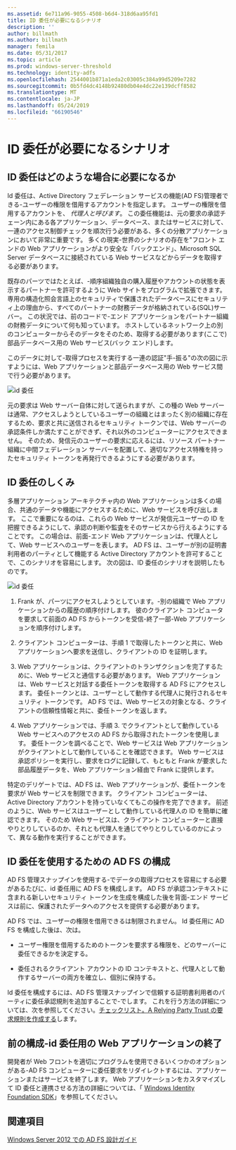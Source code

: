 ```yaml
---
ms.assetid: 6e711a96-9055-4508-b6d4-318d6aa95fd1
title: ID 委任が必要になるシナリオ
description: ''
author: billmath
ms.author: billmath
manager: femila
ms.date: 05/31/2017
ms.topic: article
ms.prod: windows-server-threshold
ms.technology: identity-adfs
ms.openlocfilehash: 2544001b871a1eda2c03005c384a99d5209e7282
ms.sourcegitcommit: 0b5fd4dc4148b92480db04e4dc22e139dcff8582
ms.translationtype: MT
ms.contentlocale: ja-JP
ms.lasthandoff: 05/24/2019
ms.locfileid: "66190546"
---
```

# <a name="when-to-use-identity-delegation"></a>ID 委任が必要になるシナリオ
  
## <a name="what-is-identity-delegation"></a>ID 委任はどのような場合に必要になるか  
Id 委任は、Active Directory フェデレーション サービスの機能\(AD FS\)管理者できる\-ユーザーの権限を借用するアカウントを指定します。 ユーザーの権限を借用するアカウントを、 *代理人と呼びます*。 この委任機能は、元の要求の承認チェーン内にある各アプリケーション、データベース、またはサービスに対して、一連のアクセス制御チェックを順次行う必要がある、多くの分散アプリケーションにおいて非常に重要です。 多くの現実\-世界のシナリオの存在を"フロント エンドの Web アプリケーションがより安全な「バックエンド」、Microsoft SQL Server データベースに接続されている Web サービスなどからデータを取得する必要があります。  
  
既存のパーツではたとえば、\-順序組織独自の購入履歴やアカウントの状態を表示するパートナーを許可するように Web サイトをプログラムで拡張できます。 専用の構造化照会言語上のセキュリティで保護されたデータベースにセキュリティ上の理由から、すべてのパートナーの財務データが格納されている\(SQL\)サーバー。 この状況では、前のコードで\-エンド アプリケーションをパートナー組織の財務データについて何も知っています。 ホストしているネットワーク上の別のコンピューターからそのデータをそのため、取得する必要があります\(ここで\)部品データベース用の Web サービス\(バック エンド\)します。  
  
このデータに対して\-取得プロセスを実行する一連の認証"手\-振る"の次の図に示すようには、Web アプリケーションと部品データベース用の Web サービス間で行う必要があります。  
  
![id 委任](media/adfs2_identitydelegationconcept.gif)  
  
元の要求は Web サーバー自体に対して送られますが、この種の Web サーバーは通常、アクセスしようとしているユーザーの組織とはまったく別の組織に存在するため、要求と共に送信されるセキュリティ トークンでは、Web サーバーの承認条件しか満たすことができず、それ以外のコンピューターにアクセスできません。 そのため、発信元のユーザーの要求に応えるには、リソース パートナー組織に中間フェデレーション サーバーを配置して、適切なアクセス特権を持ったセキュリティ トークンを再発行できるようにする必要があります。  
  
## <a name="how-does-identity-delegation-work"></a>ID 委任のしくみ  
多層アプリケーション アーキテクチャ内の Web アプリケーションは多くの場合、共通のデータや機能にアクセスするために、Web サービスを呼び出します。 ここで重要になるのは、これらの Web サービスが発信元ユーザーの ID を把握できるようにして、承認の判断や監査をそのサービスから行えるようにすることです。 この場合は、前面\-エンド Web アプリケーションは、代理人として、Web サービスへのユーザーを表します。 AD FS は、ユーザーが別の証明書利用者のパーティとして機能する Active Directory アカウントを許可することで、このシナリオを容易にします。 次の図は、ID 委任のシナリオを説明したものです。  
  
![id 委任](media/adfs2_identitydelegationsteps.gif)  
  
1.  Frank が、パーツにアクセスしようとしています。\-別の組織で Web アプリケーションからの履歴の順序付けします。 彼のクライアント コンピュータを要求して前面の AD FS からトークンを受信\-終了一部\-Web アプリケーションを順序付けします。  
  
2.  クライアント コンピューターは、手順 1 で取得したトークンと共に、Web アプリケーションへ要求を送信し、クライアントの ID を証明します。  
  
3.  Web アプリケーションは、クライアントのトランザクションを完了するために、Web サービスと通信する必要があります。 Web アプリケーションは、Web サービスと対話する委任トークンを取得する AD FS にアクセスします。 委任トークンとは、ユーザーとして動作する代理人に発行されるセキュリティ トークンです。 AD FS では、Web サービスの対象となる、クライアントの信頼性情報と共に、委任トークンを返します。  
  
4.  Web アプリケーションでは、手順 3. でクライアントとして動作している Web サービスへのアクセスの AD FS から取得されたトークンを使用します。 委任トークンを調べることで、Web サービスは Web アプリケーションがクライアントとして動作していることを確認できます。 Web サービスは承認ポリシーを実行し、要求をログに記録して、もともと Frank が要求した部品履歴データを、Web アプリケーション経由で Frank に提供します。  
  
特定のデリゲートでは、AD FS は、Web アプリケーションが、委任トークンを要求が Web サービスを制限できます。 クライアント コンピューターは、Active Directory アカウントを持っていなくてもこの操作を完了できます。 前述のように、Web サービスはユーザーとして動作している代理人の ID を簡単に確認できます。 そのため Web サービスは、クライアント コンピューターと直接やりとりしているのか、それとも代理人を通じてやりとりしているのかによって、異なる動作を実行することができます。  
  
## <a name="configuring-ad-fs-for-identity-delegation"></a>ID 委任を使用するための AD FS の構成  
AD FS 管理スナップインを使用する\-でデータの取得プロセスを容易にする必要があるたびに、id 委任用に AD FS を構成します。 AD FS が承認コンテキストに含まれる新しいセキュリティ トークンを生成を構成した後を背面\-エンド サービスは前に、保護されたデータへのアクセスを提供する必要があります。  
  
AD FS では、ユーザーの権限を借用できるは制限されません。 Id 委任用に AD FS を構成した後は、次は。  
  
-   ユーザー権限を借用するためのトークンを要求する権限を、どのサーバーに委任できるかを決定する。  
  
-   委任されるクライアント アカウントの ID コンテキストと、代理人として動作するサーバーの両方を確立し、個別に保持する。  
  
Id 委任を構成するには、AD FS 管理スナップインで信頼する証明書利用者のパーティに委任承認規則を追加することで\-でします。 これを行う方法の詳細については、次を参照してください。[チェックリスト。A Relying Party Trust の要求規則を作成する](../../ad-fs/deployment/Checklist--Creating-Claim-Rules-for-a-Relying-Party-Trust.md)します。  
  
## <a name="configuring-the-front-end-web-application-for-identity-delegation"></a>前の構成\-id 委任用の Web アプリケーションの終了  
開発者が Web フロントを適切にプログラムを使用できるいくつかのオプションがある\-AD FS コンピューターに委任要求をリダイレクトするには、アプリケーションまたはサービスを終了します。 Web アプリケーションをカスタマイズして ID 委任と連携させる方法の詳細については、「 [Windows Identity Foundation SDK](https://go.microsoft.com/fwlink/?LinkId=122266)」を参照してください。  
  
## <a name="see-also"></a>関連項目
[Windows Server 2012 での AD FS 設計ガイド](AD-FS-Design-Guide-in-Windows-Server-2012.md)
